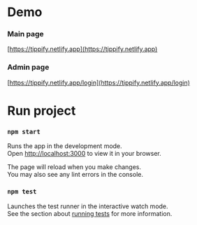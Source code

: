 # Demo
### Main page
[https://tippify.netlify.app](https://tippify.netlify.app)
### Admin page
[https://tippify.netlify.app/login](https://tippify.netlify.app/login)

# Run project

### `npm start`

Runs the app in the development mode.\
Open [http://localhost:3000](http://localhost:3000) to view it in your browser.

The page will reload when you make changes.\
You may also see any lint errors in the console.

### `npm test`

Launches the test runner in the interactive watch mode.\
See the section about [running tests](https://facebook.github.io/create-react-app/docs/running-tests) for more information.

